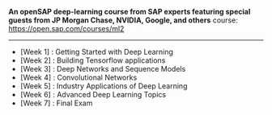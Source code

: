 
**An openSAP deep-learning course from SAP experts featuring special guests from JP Morgan Chase, NVIDIA, Google, and others** course: https://open.sap.com/courses/ml2

*********************************


* [Week 1] : Getting Started with Deep Learning
* [Week 2] : Building Tensorflow applications
* [Week 3] : Deep Networks and Sequence Models
* [Week 4] : Convolutional Networks
* [Week 5] : Industry Applications of Deep Learning
* [Week 6] : Advanced Deep Learning Topics
* [Week 7] : Final Exam
